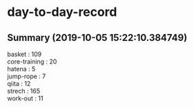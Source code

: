 # day-to-day-record  
## Summary  (2019-10-05 15:22:10.384749)  
basket : 109  
core-training : 20  
hatena : 5  
jump-rope : 7  
qiita : 12  
strech : 165  
work-out : 11  
